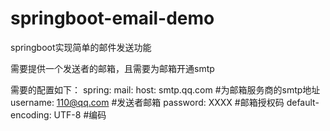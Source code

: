 # springboot-email-demo
springboot实现简单的邮件发送功能

需要提供一个发送者的邮箱，且需要为邮箱开通smtp

需要的配置如下：
spring:
  mail:
    host: smtp.qq.com  #为邮箱服务商的smtp地址
    username: 110@qq.com  #发送者邮箱
    password: XXXX  #邮箱授权码
    default-encoding: UTF-8  #编码
